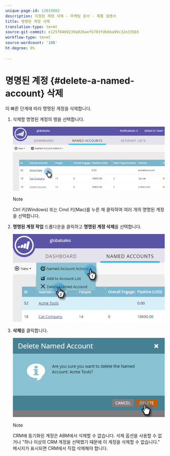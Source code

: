 ```yaml
---
unique-page-id: 12615802
description: 지정된 계정 삭제 - 마케팅 문서 - 제품 설명서
title: 명명된 계정 삭제
translation-type: tm+mt
source-git-commit: e125f8469239a026aefb703fdb6ba99c32e33565
workflow-type: tm+mt
source-wordcount: '108'
ht-degree: 0%

---
```



# 명명된 계정 {#delete-a-named-account} 삭제

이 빠른 단계에 따라 명명된 계정을 삭제합니다.

1. 삭제할 명명된 계정의 행을 선택합니다.

   ![](assets/seven-1.png)

   >[!NOTE]
   >
   >Ctrl 키(Windows) 또는 Cmd 키(Mac)를 누른 채 클릭하여 여러 개의 명명된 계정을 선택합니다.

1. **명명된 계정 작업** 드롭다운을 클릭하고 **명명된 계정 삭제**&#x200B;를 선택합니다.

   ![](assets/eight-1.png)

1. **삭제**&#x200B;를 클릭합니다.

   ![](assets/nine-1.png)

   >[!NOTE]
   >
   >CRM에 동기화된 계정은 ABM에서 삭제할 수 없습니다. 삭제 옵션을 사용할 수 없거나 &quot;하나 이상의 CRM 계정을 선택했기 때문에 이 계정을 삭제할 수 없습니다.&quot; 메시지가 표시되면 CRM에서 직접 삭제해야 합니다.
